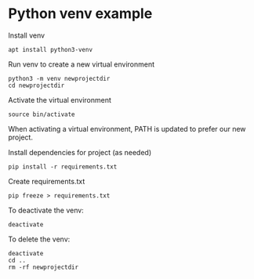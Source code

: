 # Python venv example

Install venv

    apt install python3-venv
    
Run venv to create a new virtual environment

    python3 -m venv newprojectdir
    cd newprojectdir

Activate the virtual environment

    source bin/activate
    
When activating a virtual environment, PATH is updated to prefer our new project.

Install dependencies for project (as needed)

    pip install -r requirements.txt
    
Create requirements.txt

    pip freeze > requirements.txt

To deactivate the venv:

    deactivate

To delete the venv:

    deactivate
    cd ..
    rm -rf newprojectdir
    
